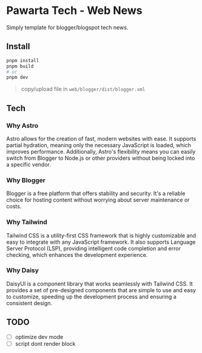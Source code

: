 # Pawarta Tech - Web News
Simply template for blogger/blogspot tech news.

## Install
```bash
pnpm install
pnpm build
# or
pnpm dev
```

> copy/upload file in `web/blogger/dist/blogger.xml`

## Tech

### Why Astro
Astro allows for the creation of fast, modern websites with ease. It supports partial hydration, meaning only the necessary JavaScript is loaded, which improves performance. Additionally, Astro's flexibility means you can easily switch from Blogger to Node.js or other providers without being locked into a specific vendor.

### Why Blogger
Blogger is a free platform that offers stability and security. It's a reliable choice for hosting content without worrying about server maintenance or costs.

### Why Tailwind
Tailwind CSS is a utility-first CSS framework that is highly customizable and easy to integrate with any JavaScript framework. It also supports Language Server Protocol (LSP), providing intelligent code completion and error checking, which enhances the development experience.

### Why Daisy
DaisyUI is a component library that works seamlessly with Tailwind CSS. It provides a set of pre-designed components that are simple to use and easy to customize, speeding up the development process and ensuring a consistent design.

## TODO
- [ ] optimize dev mode
- [ ] script dont render block